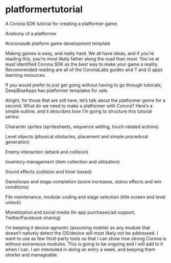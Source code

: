 platformertutorial
==================

A Corona SDK tutorial for creating a platformer game.

Anatomy of a platformer

#coronasdk platform game development template

Making games is easy, and really hard. We all have ideas, and if you’re reading this, you’re most likely father along the road than most. You’ve at least identified Corona SDK as the best way to make your game a reality. Recommended reading are all of the CoronaLabs guides and T and G apps learning resources. 

If you would prefer to just get going without having to go through tutorials, DeepBlueApps has platformer templates for sale. 

Alright, for those that are still here, let’s talk about the platformer genre for a second. What do we need to make a platformer with Corona? Here’s a simple outline, and it describes how I’m going to structure this tutorial series:

Character sprites (spritesheets, sequence setting, touch-related actions)

Level objects (physical obstacles, placement and simple procedural generation)

Enemy interaction (attack and collision)

Inventory management (item collection and utilization)

Sound effects (collision and timer based)

Gameloops and stage completion (score increases, status effects and win conditions)

File maintenance, modular coding and stage selection (title screen and level unlock)

Monetization and social media (In-app purchases/ad support, Twitter/Facebook sharing)

I’m keeping it device-agnostic (assuming mobile) so any module that doesn’t natively detect the OS/device will most likely not be addressed. I want to use as few third-party tools so that I can show how strong Corona is without extraneous modules. This is going to be ongoing and I will add to it when I can. I am interested in doing an entry a week, and keeping them shorter and manageable. 
